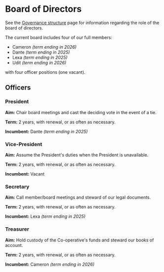 # Board of Directors

See the [Governance structure](governance-structure.md) page for information regarding the role of the board of directors.

The current board includes four of our full members:

- Cameron _(term ending in 2026)_
- Dante _(term ending in 2025)_
- Lexa _(term ending in 2025)_
- Udit _(term ending in 2026)_

with four officer positions (one vacant).

## Officers

### President

**Aim:** Chair board meetings and cast the deciding vote in the event of a tie.

**Term:** 2 years, with renewal, or as often as necessary.

**Incumbent:** Dante _(term ending in 2025)_

### Vice-President

**Aim:** Assume the President's duties when the President is unavailable.

**Term:** 2 years, with renewal, or as often as necessary.

**Incumbent:** Vacant

### Secretary

**Aim:** Call member/board meetings and steward of our legal documents.

**Term:** 2 years, with renewal, or as often as necessary.

**Incumbent:** Lexa _(term ending in 2025)_

### Treasurer

**Aim:** Hold custody of the Co-operative's funds and steward our books of account.

**Term:** 2 years, with renewal, or as often as necessary.

**Incumbent:** Cameron _(term ending in 2026)_
